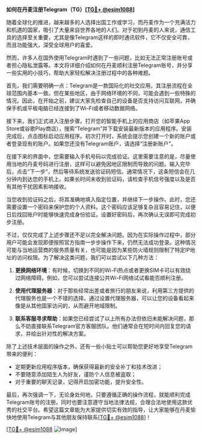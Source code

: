 **如何在丹麦注册Telegram（TG）[[TG💪+ @esim1088](https://t.me/s/esim1088)]**

随着全球化的推进，越来越多的人选择出国工作或学习，而丹麦作为一个充满活力和机遇的国家，吸引了大量来自世界各地的人们。对于初到丹麦的人来说，通信工具的选择至关重要，尤其是像Telegram这样的即时通讯软件，它不仅安全可靠，而且功能强大，深受全球用户的喜爱。

然而，许多人在国外使用Telegram时遇到了一些问题，比如无法正常注册账号或者担心隐私泄露等。本文将详细介绍如何在丹麦顺利注册Telegram账号，并分享一些实用的小技巧，帮助大家轻松解决注册过程中的各种难题。

首先，我们需要明确一点：Telegram是一款国际化的社交应用，其注册流程在全球范围内基本一致。但在某些地区，由于网络环境的不同，可能会遇到一些特殊的情况。因此，在开始之前，建议大家先检查自己的设备是否支持访问互联网，并确保手机或平板电脑已经连接到了Wi-Fi或者移动数据网络。

接下来，我们正式进入注册步骤。打开您的智能手机上的应用商店（如苹果App Store或谷歌Play商店），搜索“Telegram”并下载安装最新版本的应用程序。安装完成后，点击图标启动应用程序。初次打开时，系统会提示您创建一个新的账户或者登录现有的账户。如果您还没有Telegram账户，请选择“注册新账户”。

在接下来的界面中，您需要输入手机号码以完成验证。这里需要注意的是，尽量使用当地的丹麦号码进行注册，这样可以避免因地区限制而导致的问题。输入完毕后，点击“下一步”，然后等待系统发送验证码短信。通常情况下，这条短信会在几分钟内到达您的手机上。如果长时间未收到验证码，请检查手机信号强度以及是否有其他干扰因素影响接收。

当您收到验证码之后，将其准确地填入指定位置，并继续下一步操作。此时，您还需要设置一个密码来保护您的个人资料。这个密码应该足够复杂且容易记住，以便日后找回账户时能够快速完成身份验证。设置好密码后，再次确认无误即可完成初步注册。

不过，仅仅完成了上述步骤还不足以完全解决问题。因为在实际操作过程中，部分用户可能会发现即便按照官方指南一步步操作下来，仍然无法成功登录。这种情况可能与当地运营商的服务质量有关，也可能是因为某些防火墙规则限制了特定IP地址的访问权限。为了解决这类问题，我们可以尝试以下几种方法：

1. **更换网络环境**：有时候，切换到不同的Wi-Fi热点或者更换SIM卡可以有效绕过网络障碍。例如，您可以尝试连接公共Wi-Fi网络试试看能否顺利注册。
   
2. **使用代理服务器**：对于那些经常出差或者旅行的朋友来说，利用第三方提供的代理服务也是一个不错的选择。通过设置代理服务器，可以让您的设备看起来像是从其他国家访问的，从而避开地域限制。

3. **联系客服寻求帮助**：如果您已经尝试了以上所有办法但依旧未能解决问题，那么不妨直接联系Telegram官方客服团队。他们通常会在短时间内回复您的请求，并给出针对性的解决方案。

除了上述技术层面的操作之外，还有一些小贴士可以帮助您更好地享受Telegram带来的便利：

- 定期更新应用程序版本，确保获得最新的安全补丁和技术改进；
- 不要随意添加陌生人为好友，谨防个人信息被盗取；
- 对于重要的聊天记录，记得开启加密功能，提升安全性。

最后，再次强调一下，无论身处何地，只要遵循正确的操作流程，就能顺利完成Telegram账号的注册。同时也要注意遵守当地法律法规，合理合法地使用这款优秀的社交平台。希望这篇文章能为大家提供切实有效的指导，让大家能够在丹麦愉快地使用Telegram与其他朋友保持联系[[TG💪+ @esim1088](https://t.me/s/esim1088)]！

[[TG💪+ @esim1088](https://t.me/s/esim1088) ![Image](https://i.postimg.cc/4NQfJmqS/Snipaste-2025-05-13-00-14-12.png)]